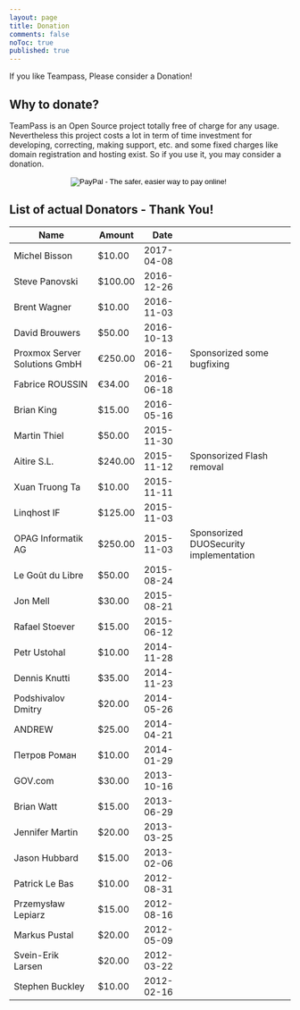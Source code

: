 ```yaml
---
layout: page
title: Donation
comments: false
noToc: true
published: true
---
```


<p class="message">
	If you like Teampass, Please consider a Donation!
</p>

## Why to donate?

TeamPass is an Open Source project totally free of charge for any usage.
Nevertheless this project costs a lot in term of time investment for developing, correcting, making support, etc. and some fixed charges like domain registration and hosting exist.
So if you use it, you may consider a donation.

<center>
<form action="https://www.paypal.com/cgi-bin/webscr" method="post" target="_top">
<input type="hidden" name="cmd" value="_s-xclick">
<input type="hidden" name="hosted_button_id" value="SGXYPZN728B4J">
<input type="image" src="https://www.paypalobjects.com/en_US/i/btn/btn_donate_LG.gif" border="0" name="submit" alt="PayPal - The safer, easier way to pay online!">
<img alt="" border="0" src="https://www.paypalobjects.com/fr_FR/i/scr/pixel.gif" width="1" height="1">
</form>
</center>


## List of actual Donators - Thank You!

<table width="100%"  cellpadding="8">
  <thead>
    <tr>
      <th>Name</th>
      <th>Amount</th>
      <th>Date</th>
      <th></th>	
    </tr>
  </thead>
  <tbody>
    <tr>
      <td>Michel Bisson</td>
      <td>$10.00</td>
      <td>2017-04-08</td>
      <td>&nbsp;</td>
    </tr>
    <tr>
      <td>Steve Panovski</td>
      <td>$100.00</td>
      <td>2016-12-26</td>
      <td>&nbsp;</td>
    </tr>
    <tr>
      <td>Brent Wagner</td>
      <td>$10.00</td>
      <td>2016-11-03</td>
      <td>&nbsp;</td>
    </tr>
    <tr>
      <td>David Brouwers</td>
      <td>$50.00</td>
      <td>2016-10-13</td>
      <td>&nbsp;</td>
    </tr>
    <tr>
      <td>Proxmox Server Solutions GmbH</td>
      <td>€250.00</td>
      <td>2016-06-21</td>
      <td>Sponsorized some bugfixing</td>
    </tr>
    <tr>
      <td>Fabrice ROUSSIN</td>
      <td>€34.00</td>
      <td>2016-06-18</td>
      <td>&nbsp;</td>
    </tr>
    <tr>
      <td>Brian King</td>
      <td>$15.00</td>
      <td>2016-05-16</td>
      <td>&nbsp;</td>
    </tr>
    <tr>
      <td>Martin Thiel</td>
      <td>$50.00</td>
      <td>2015-11-30</td>
      <td>&nbsp;</td>
    </tr>
    <tr>
      <td>Aitire S.L.</td>
      <td>$240.00</td>
      <td>2015-11-12</td>
      <td>Sponsorized Flash removal</td>
    </tr>
    <tr>
      <td>Xuan Truong Ta</td>
      <td>$10.00</td>
      <td>2015-11-11</td>
      <td>&nbsp;</td>
    </tr>
    <tr>
      <td>Linqhost IF</td>
      <td>$125.00</td>
      <td>2015-11-03</td>
      <td>&nbsp;</td>
    </tr>
    <tr>
      <td>OPAG Informatik AG</td>
      <td>$250.00</td>
      <td>2015-11-03</td>
      <td>Sponsorized DUOSecurity implementation</td>
    </tr>
    <tr>
      <td>Le Goût du Libre</td>
      <td>$50.00</td>
      <td>2015-08-24</td>
      <td>&nbsp;</td>
    </tr>
    <tr>
      <td>Jon Mell</td>
      <td>$30.00</td>
      <td>2015-08-21</td>
      <td>&nbsp;</td>
    </tr>
    <tr>
      <td>Rafael Stoever</td>
      <td>$15.00</td>
      <td>2015-06-12</td>
      <td>&nbsp;</td>
    </tr>
    <tr>
      <td>Petr Ustohal</td>
      <td>$10.00</td>
      <td>2014-11-28</td>
      <td>&nbsp;</td>
    </tr>
    <tr>
      <td>Dennis Knutti</td>
      <td>$35.00</td>
      <td>2014-11-23</td>
      <td>&nbsp;</td>
    </tr>
    <tr>
      <td>Podshivalov Dmitry</td>
      <td>$20.00</td>
      <td>2014-05-26</td>
      <td>&nbsp;</td>
    </tr>
    <tr>
      <td>ANDREW</td>
      <td>$25.00</td>
      <td>2014-04-21</td>
      <td>&nbsp;</td>
    </tr>
    <tr>
      <td>Петров Роман</td>
      <td>$10.00</td>
      <td>2014-01-29</td>
      <td>&nbsp;</td>
    </tr>
    <tr>
      <td>GOV.com</td>
      <td>$30.00</td>
      <td>2013-10-16</td>
      <td>&nbsp;</td>
    </tr>
    <tr>
      <td>Brian Watt</td>
      <td>$15.00</td>
      <td>2013-06-29</td>
      <td>&nbsp;</td>
    </tr>
    <tr>
      <td>Jennifer Martin</td>
      <td>$20.00</td>
      <td>2013-03-25</td>
      <td>&nbsp;</td>
    </tr>
    <tr>
      <td>Jason Hubbard</td>
      <td>$15.00</td>
      <td>2013-02-06</td>
      <td>&nbsp;</td>
    </tr>
    <tr>
      <td>Patrick Le Bas</td>
      <td>$10.00</td>
      <td>2012-08-31</td>
      <td>&nbsp;</td>
    </tr>
    <tr>
      <td>Przemysław Lepiarz</td>
      <td>$15.00</td>
      <td>2012-08-16</td>
      <td>&nbsp;</td>
    </tr>
    <tr>
      <td>Markus Pustal</td>
      <td>$20.00</td>
      <td>2012-05-09</td>
      <td>&nbsp;</td>
    </tr>
    <tr>
      <td>Svein-Erik Larsen</td>
      <td>$20.00</td>
      <td>2012-03-22</td>
      <td>&nbsp;</td>
    </tr>
    <tr>
      <td>Stephen Buckley</td>
      <td>$10.00</td>
      <td>2012-02-16</td>
      <td>&nbsp;</td>
    </tr>

  </tbody>
</table>
